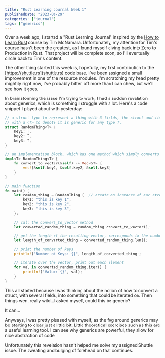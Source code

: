 ```yaml
---
title: "Rust Learning Journal Week 1"
publishedDate: "2023-06-29"
categories: ["journal"]
tags: ["generics"]
---
```


Over a week ago, I started a "Rust Learning Journal" inspired by the [How to Learn Rust](https://learning.accelerant.dev/how-to-learn-rust) course by Tim McNamara. Unfortunately, my attention for Tim's course hasn't been the greatest, as I found myself diving back into Zero to Production in Rust. That project will be complete soon, so I'll eventually circle back to Tim's content.

The other thing started this week is, hopefully, my first contribution to the [https://shuttle.rs](shuttle.rs) code base. I've been assigned a small improvement in one of the resource modules. I'm scratching my head pretty mightily right now, I've probably bitten off more than I can chew, but we'll see how it goes.

In brainstorming the issue I'm trying to work, I had a sudden revelation about generics, which is something I struggle with a lot. Here's a code snippet I played about with yesterday:

```Rust
// a struct type to represent a thing with 3 fields, the struct and its fields are annotated
// with a <T> to denote it is generic for any type T.
struct RandomThing<T> {
    key1: T,
    key2: T,
    key3: T,
}

// an implementation block, which has one method which simply converts the struct into a vector, the elements of the vector are the struct's fields
impl<T> RandomThing<T> {
    fn convert_to_vector(&self) -> Vec<&T> {
        vec![&self.key1, &self.key2, &self.key3]
    }
}

// main function
fn main() {
    let random_thing = RandomThing {  // create an instance of our struct type
        key1: "this is key 1",
        key2: "this is key 2",
        key3: "this is key 3",
    };

    // call the convert_to_vector method
    let converted_random_thing = random_thing.convert_to_vector();

    // get the length of the resulting vector, corresponds to the number of fields in the struct
    let length_of_converted_thing = converted_random_thing.len();

    // print the number of keys
    println!("Number of Keys: {}", length_of_converted_thing);

    // iterate over the vector, print out each element
    for val in converted_random_thing.iter() {
        println!("Value: {}", val);
    }
}
```

This all started because I was thinking about the notion of how to convert a struct, with several fields, into something that could be iterated on. Then things went really wild...I asked myself, could this be generic?

It can...

Anyways, I was pretty pleased with myself, as the fog around generics may be starting to clear just a little bit. Little theoretical exercises such as this are a useful learning tool. I can see why generics are powerful, they allow for nice abstraction of code.

Unfortunately this revelation hasn't helped me solve my assigned Shuttle issue. The sweating and bulging of forehead on that continues.

